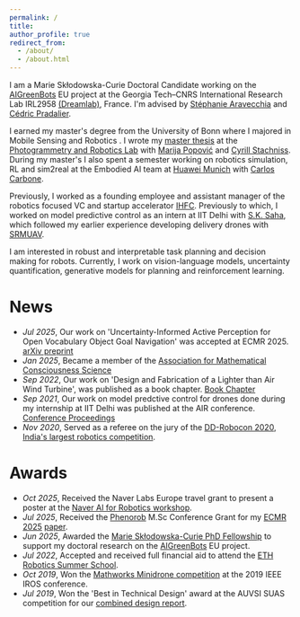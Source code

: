 ```yaml
---
permalink: /
title: 
author_profile: true
redirect_from: 
  - /about/
  - /about.html
---
```

I am a Marie Skłodowska-Curie Doctoral Candidate working on the [AIGreenBots](https://aigreenbots.eu) EU project at the Georgia Tech–CNRS International Research Lab IRL2958 [(Dreamlab)](https://dream.georgiatech-metz.fr), France. I'm advised by [Stéphanie Aravecchia](https://scholar.google.com/citations?user=tzDLDw8AAAAJ&hl=en) and [Cédric Pradalier](https://scholar.google.com/citations?user=4_1DZoYAAAAJ&hl=en). 

I earned my master's degree from the University of Bonn where I majored in Mobile Sensing and Robotics . I wrote my [master thesis](http://baj31415.github.io/files/2024bajpaimsc.pdf) at the [Photogrammetry and Robotics Lab](https://www.ipb.uni-bonn.de/index.html) with [Marija Popović](https://scholar.google.com/citations?hl=en&user=XON8iQoAAAAJ&view_op=list_works&sortby=pubdate) and [Cyrill Stachniss](https://scholar.google.com/citations?hl=en&user=8vib2lAAAAAJ&view_op=list_works&sortby=pubdate). During my master's I also spent a semester working on robotics simulation, RL and sim2real at the Embodied AI team at [Huawei Munich](https://huaweiresearchcentergermanyaustria.teamtailor.com/departments/intelligent-cloud-technologies-laboratory) with [Carlos Carbone](https://www.linkedin.com/in/carlos-carbone/?originalSubdomain=de). 

Previously, I worked as a founding employee and assistant manager of the robotics focused VC and startup accelerator [IHFC](https://www.ihfc.co.in/). Previously to which, I worked on model predictive control as an intern at IIT Delhi with [S.K. Saha](https://scholar.google.co.in/citations?hl=en&user=9Td4hFMAAAAJ&view_op=list_works&sortby=pubdate), which followed my earlier experience developing delivery drones with [SRMUAV](https://www.youtube.com/@srmuav3921).

I am interested in robust and interpretable task planning and decision making for robots. Currently, I work on vision-language models, uncertainty quantification, generative models for planning and reinforcement learning. 

# News

- *Jul 2025*, Our work on 'Uncertainty-Informed Active Perception for Open Vocabulary Object Goal Navigation' was accepted at ECMR 2025. [arXiv preprint](https://arxiv.org/abs/2506.13367)
- *Jan 2025*, Became a member of the [Association for Mathematical Consciousness Science](https://amcs-community.org/) 
- *Sep 2022*, Our work on 'Design and Fabrication of a Lighter than Air Wind Turbine', was published as a book chapter. [Book Chapter](https://link.springer.com/chapter/10.1007/978-981-16-8274-2_3)
- *Sep 2021*, Our work on model predctive control for drones done during my internship at IIT Delhi was published at the AIR conference. [Conference Proceedings](https://dl.acm.org/doi/abs/10.1145/3478586.3478604)
- *Nov 2020*, Served as a referee on the jury of the [DD-Robocon 2020](https://diamond.iitd.ac.in/event-dd-robocon.php), [India's largest robotics competition](https://ddrobocon.iitd.ac.in/).

# Awards

- *Oct 2025*, Received the Naver Labs Europe travel grant to present a poster at the [Naver AI for Robotics workshop](https://europe.naverlabs.com/updates/ai4roboticsworkshop/).
- *Jul 2025*, Received the [Phenorob](https://www.phenorob.de/index.html) M.Sc Conference Grant for my [ECMR 2025](https://ecmr2025.dei.unipd.it) [paper](https://arxiv.org/abs/2506.13367).
- *Jun 2025*, Awarded the [Marie Skłodowska-Curie PhD Fellowship](https://marie-sklodowska-curie-actions.ec.europa.eu/about-msca) to support my doctoral research on the [AIGreenBots](https://aigreenbots.eu) EU project.
- *Jul 2022*, Accepted and received full financial aid to attend the [ETH Robotics Summer School](https://robotics-summerschool.ethz.ch/).
- *Oct 2019*, Won the [Mathworks Minidrone competition](https://www.mathworks.com/academia/students/competitions/minidrones/winners.html#IROS2019) at the 2019 IEEE IROS conference.
- *Jul 2019*, Won the 'Best in Technical Design' award at the AUVSI SUAS competition for our [combined design report](http://baj31415.github.io/files/2019srmuavCDR.pdf).

